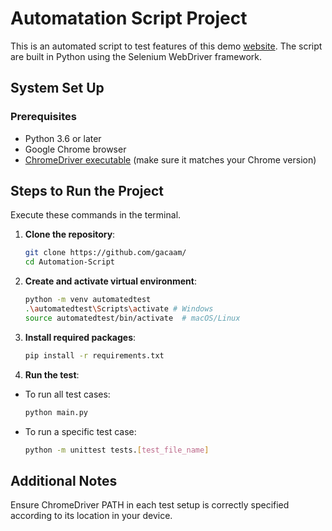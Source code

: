 # Automatation Script Project
This is an automated script to test features of this demo [website](https://www.demoblaze.com/index.html). The script are built in Python using the Selenium WebDriver framework.

## System Set Up
### Prerequisites
- Python 3.6 or later
- Google Chrome browser
- [ChromeDriver executable](https://sites.google.com/chromium.org/driver/downloads?authuser=0) (make sure it matches your Chrome version)

## Steps to Run the Project
Execute these commands in the terminal.

1. **Clone the repository**:
    ```sh
    git clone https://github.com/gacaam/
    cd Automation-Script
    ```

2. **Create and activate virtual environment**:
    ```sh
    python -m venv automatedtest
    .\automatedtest\Scripts\activate # Windows
    source automatedtest/bin/activate  # macOS/Linux
    ```
3. **Install required packages**:
    ```sh
    pip install -r requirements.txt
    ```

4. **Run the test**:
- To run all test cases:
    ```sh
    python main.py
    ```
- To run a specific test case:
    ```sh
    python -m unittest tests.[test_file_name]
    ```

## Additional Notes
Ensure ChromeDriver PATH in each test setup is correctly specified according to its location in your device.